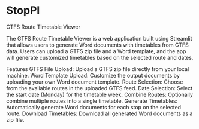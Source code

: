 # StopPI
 
GTFS Route Timetable Viewer

The GTFS Route Timetable Viewer is a web application built using Streamlit that allows users to generate Word documents with timetables from GTFS data. Users can upload a GTFS zip file and a Word template, and the app will generate customized timetables based on the selected route and dates.

Features
GTFS File Upload: Upload a GTFS zip file directly from your local machine.
Word Template Upload: Customize the output documents by uploading your own Word document template.
Route Selection: Choose from the available routes in the uploaded GTFS feed.
Date Selection: Select the start date (Monday) for the timetable week.
Combine Routes: Optionally combine multiple routes into a single timetable.
Generate Timetables: Automatically generate Word documents for each stop on the selected route.
Download Timetables: Download all generated Word documents as a zip file.
